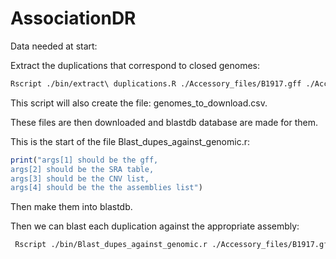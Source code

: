 # AssociationDR

Data needed at start:


Extract the duplications that correspond to closed genomes:

```bash
Rscript ./bin/extract\ duplications.R ./Accessory_files/B1917.gff ./Accessory_files/all_CNVs_tidy.csv ./Accessory_files/genomes_proks\ \(1\).csv ./Accessory_files/B1917.fna
```
This script will also create the file: genomes_to_download.csv.

These files are then downloaded and blastdb database are made for them.

This is the start of the file Blast_dupes_against_genomic.r:

```R
print("args[1] should be the gff,
args[2] should be the SRA table,
args[3] should be the CNV list,
args[4] should be the the assemblies list")
```


Then make them into blastdb.

Then we can blast each duplication against the appropriate assembly:

```bash
 Rscript ./bin/Blast_dupes_against_genomic.r ./Accessory_files/B1917.gff ./Accessory_files/SraRunTable\ \(6\).txt ./Accessory_files/all_CNVs_tidy.csv ./Accessory_files/genomes_proks\ \(1\).csv
```


